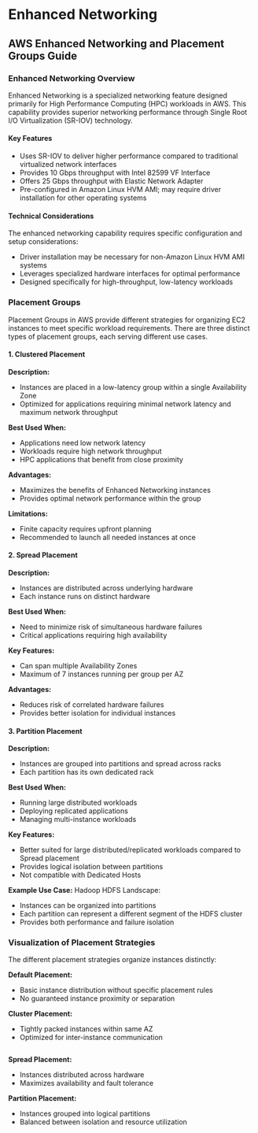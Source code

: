 # Enhanced Networking

## AWS Enhanced Networking and Placement Groups Guide

### Enhanced Networking Overview

Enhanced Networking is a specialized networking feature designed primarily for High Performance Computing (HPC) workloads in AWS. This capability provides superior networking performance through Single Root I/O Virtualization (SR-IOV) technology.

#### Key Features

* Uses SR-IOV to deliver higher performance compared to traditional virtualized network interfaces
* Provides 10 Gbps throughput with Intel 82599 VF Interface
* Offers 25 Gbps throughput with Elastic Network Adapter
* Pre-configured in Amazon Linux HVM AMI; may require driver installation for other operating systems

#### Technical Considerations

The enhanced networking capability requires specific configuration and setup considerations:

* Driver installation may be necessary for non-Amazon Linux HVM AMI systems
* Leverages specialized hardware interfaces for optimal performance
* Designed specifically for high-throughput, low-latency workloads

### Placement Groups

Placement Groups in AWS provide different strategies for organizing EC2 instances to meet specific workload requirements. There are three distinct types of placement groups, each serving different use cases.

#### 1. Clustered Placement

**Description:**

* Instances are placed in a low-latency group within a single Availability Zone
* Optimized for applications requiring minimal network latency and maximum network throughput

**Best Used When:**

* Applications need low network latency
* Workloads require high network throughput
* HPC applications that benefit from close proximity

**Advantages:**

* Maximizes the benefits of Enhanced Networking instances
* Provides optimal network performance within the group

**Limitations:**

* Finite capacity requires upfront planning
* Recommended to launch all needed instances at once

#### 2. Spread Placement

**Description:**

* Instances are distributed across underlying hardware
* Each instance runs on distinct hardware

**Best Used When:**

* Need to minimize risk of simultaneous hardware failures
* Critical applications requiring high availability

**Key Features:**

* Can span multiple Availability Zones
* Maximum of 7 instances running per group per AZ

**Advantages:**

* Reduces risk of correlated hardware failures
* Provides better isolation for individual instances

#### 3. Partition Placement

**Description:**

* Instances are grouped into partitions and spread across racks
* Each partition has its own dedicated rack

**Best Used When:**

* Running large distributed workloads
* Deploying replicated applications
* Managing multi-instance workloads

**Key Features:**

* Better suited for large distributed/replicated workloads compared to Spread placement
* Provides logical isolation between partitions
* Not compatible with Dedicated Hosts

**Example Use Case:** Hadoop HDFS Landscape:

* Instances can be organized into partitions
* Each partition can represent a different segment of the HDFS cluster
* Provides both performance and failure isolation

### Visualization of Placement Strategies

The different placement strategies organize instances distinctly:

**Default Placement:**

* Basic instance distribution without specific placement rules
* No guaranteed instance proximity or separation

**Cluster Placement:**

* Tightly packed instances within same AZ
* Optimized for inter-instance communication

<figure><img src="../../../../.gitbook/assets/image (99).png" alt=""><figcaption></figcaption></figure>

**Spread Placement:**

* Instances distributed across hardware
* Maximizes availability and fault tolerance

**Partition Placement:**

* Instances grouped into logical partitions
* Balanced between isolation and resource utilization

<figure><img src="../../../../.gitbook/assets/image (100).png" alt=""><figcaption></figcaption></figure>
